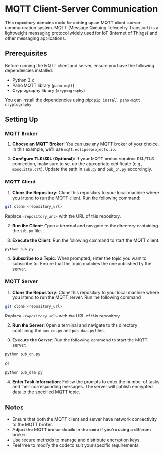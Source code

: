# MQTT Client-Server Communication

This repository contains code for setting up an MQTT client-server communication system. MQTT (Message Queuing Telemetry Transport) is a lightweight messaging protocol widely used for IoT (Internet of Things) and other messaging applications.

## Prerequisites

Before running the MQTT client and server, ensure you have the following dependencies installed:

- Python 3.x
- Paho MQTT library (`paho-mqtt`)
- Cryptography library (`cryptography`)

You can install the dependencies using pip:
`pip install paho-mqtt cryptography`


## Setting Up

### MQTT Broker

1. **Choose an MQTT Broker**: You can use any MQTT broker of your choice. In this example, we'll use `mqtt.eclipseprojects.io`.

2. **Configure TLS/SSL (Optional)**: If your MQTT broker requires SSL/TLS connection, make sure to set up the appropriate certificate (e.g., `mosquitto.crt`). Update the path in `sub.py` and `pub_cn.py` accordingly.

### MQTT Client

1. **Clone the Repository**: Clone this repository to your local machine where you intend to run the MQTT client. Run the following command:

```bash
git clone <repository_url>
```


Replace `<repository_url>` with the URL of this repository.

2. **Run the Client**: Open a terminal and navigate to the directory containing the `sub.py` file.

3. **Execute the Client**: Run the following command to start the MQTT client:

```bash
python sub.py
```


4. **Subscribe to a Topic**: When prompted, enter the topic you want to subscribe to. Ensure that the topic matches the one published by the server.

### MQTT Server

1. **Clone the Repository**: Clone this repository to your local machine where you intend to run the MQTT server. Run the following command:

```bash
git clone <repository_url>
```


Replace `<repository_url>` with the URL of this repository.

2. **Run the Server**: Open a terminal and navigate to the directory containing the `pub_cn.py` and `pub_daa.py` files.

3. **Execute the Server**: Run the following command to start the MQTT server:

```bash
python pub_cn.py
```
or
```bash
python pub_daa.py
```


4. **Enter Task Information**: Follow the prompts to enter the number of tasks and their corresponding messages. The server will publish encrypted data to the specified MQTT topic.

## Notes

- Ensure that both the MQTT client and server have network connectivity to the MQTT broker.
- Adjust the MQTT broker details in the code if you're using a different broker.
- Use secure methods to manage and distribute encryption keys.
- Feel free to modify the code to suit your specific requirements.

